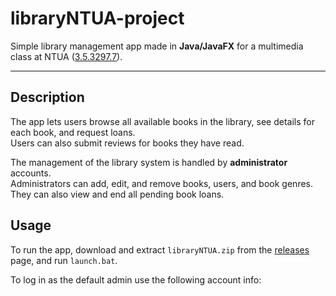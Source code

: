 # libraryNTUA-project

Simple library management app made in **Java/JavaFX** for a multimedia class at NTUA ([3.5.3297.7](https://www.ece.ntua.gr/gr/undergraduate/courses/3297)).

---

## Description

The app lets users browse all available books in the library, see details for each book, and request loans.  
Users can also submit reviews for books they have read.

The management of the library system is handled by **administrator** accounts.  
Administrators can add, edit, and remove books, users, and book genres.  
They can also view and end all pending book loans.

## Usage

To run the app, download and extract `libraryNTUA.zip` from the [releases](/releases) page, and run `launch.bat`.

To log in as the default admin use the following account info:
